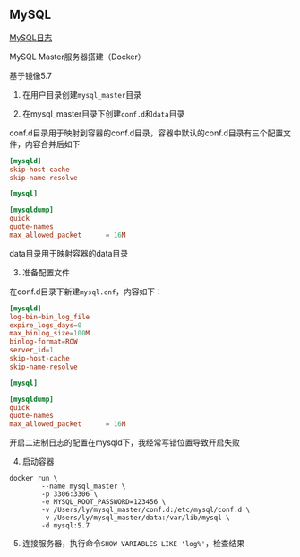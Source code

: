 MySQL
-

[MySQL日志](log.md)





MySQL Master服务器搭建（Docker）

基于镜像5.7

1. 在用户目录创建`mysql_master`目录

2. 在mysql_master目录下创建`conf.d`和`data`目录

conf.d目录用于映射到容器的conf.d目录，容器中默认的conf.d目录有三个配置文件，内容合并后如下

```conf
[mysqld]
skip-host-cache
skip-name-resolve

[mysql]

[mysqldump]
quick
quote-names
max_allowed_packet      = 16M
```

data目录用于映射容器的data目录

3. 准备配置文件

在conf.d目录下新建`mysql.cnf`，内容如下：

```conf
[mysqld]
log-bin=bin_log_file
expire_logs_days=0
max_binlog_size=100M
binlog-format=ROW
server_id=1
skip-host-cache
skip-name-resolve

[mysql]

[mysqldump]
quick
quote-names
max_allowed_packet      = 16M
```

开启二进制日志的配置在mysqld下，我经常写错位置导致开启失败

4. 启动容器

```shell
docker run \
        --name mysql_master \
        -p 3306:3306 \
        -e MYSQL_ROOT_PASSWORD=123456 \
        -v /Users/ly/mysql_master/conf.d:/etc/mysql/conf.d \
        -v /Users/ly/mysql_master/data:/var/lib/mysql \
        -d mysql:5.7
```

5. 连接服务器，执行命令`SHOW VARIABLES LIKE 'log%'`，检查结果